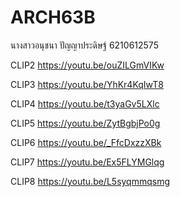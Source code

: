 # ARCH63B

นางสาวอนุชนา ปัญญาประดิษฐ์ 6210612575

CLIP2 <https://youtu.be/ouZILGmVIKw>

CLIP3 <https://youtu.be/YhKr4KqIwT8>

CLIP4 <https://youtu.be/t3yaGv5LXlc>

CLIP5 <https://youtu.be/ZytBgbjPo0g>

CLIP6 <https://youtu.be/_FfcDxzzXBk>

CLIP7 <https://youtu.be/Ex5FLYMGlqg>

CLIP8 <https://youtu.be/L5syqmmqsmg>
